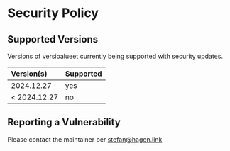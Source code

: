 # Security Policy

## Supported Versions

Versions of versioalueet currently being supported with security updates.

| Version(s)   | Supported |
|:-------------|:----------|
| 2024.12.27   | yes       |
| < 2024.12.27 | no        |

## Reporting a Vulnerability

Please contact the maintainer per stefan@hagen.link
